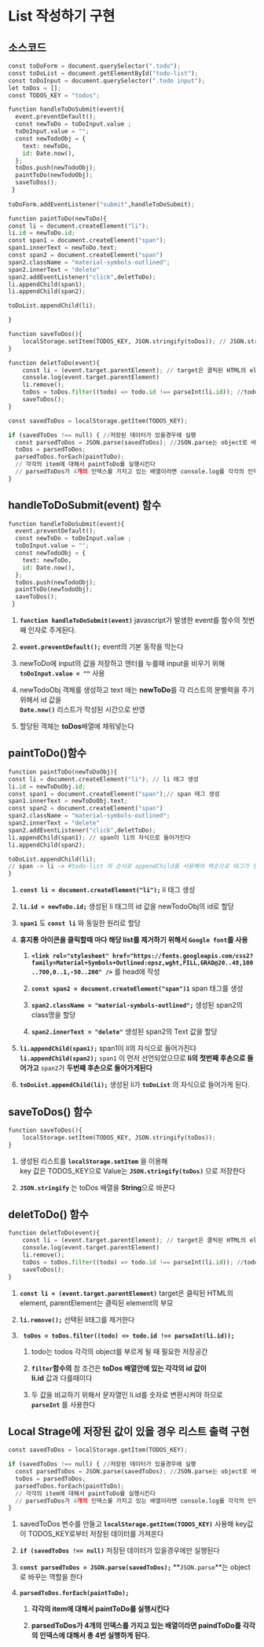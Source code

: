 # List 작성하기 구현 

## 소스코드 


```python
const toDoForm = document.querySelector(".todo");
const toDoList = document.getElementById("todo-list");
const toDoInput = document.querySelector(".todo input");
let toDos = [];
const TODOS_KEY = "todos";

function handleToDoSubmit(event){ 
  event.preventDefault();
  const newToDo = toDoInput.value ; 
  toDoInput.value = ""; 
  const newTodoObj = {
    text: newToDo,
    id: Date.now(),  
  };
  toDos.push(newTodoObj);
  paintToDo(newTodoObj);
  saveToDos();
 }
 
toDoForm.addEventListener("submit",handleToDoSubmit);

function paintToDo(newToDo){
const li = document.createElement("li"); 
li.id = newToDo.id; 
const span1 = document.createElement("span");
span1.innerText = newToDo.text;
const span2 = document.createElement("span")
span2.className = "material-symbols-outlined";
span2.innerText = "delete"
span2.addEventListener("click",deletToDo);
li.appendChild(span1);   
li.appendChild(span2);

toDoList.appendChild(li); 

}

function saveToDos(){
    localStorage.setItem(TODOS_KEY, JSON.stringify(toDos)); // JSON.stringify는 string으로 바꾸는 역할을 한다. 
}

function deletToDo(event){
    const li = (event.target.parentElement); // target은 클릭된 HTML의 element, parentElement는 클릭된 element의 부모 
    console.log(event.target.parentElement)
    li.remove();
    toDos = toDos.filter((todo) => todo.id !== parseInt(li.id)); //todo는 todos 각각의 object를 부르게 될 때 필요한 저장공간  
    saveToDos();
}

const savedToDos = localStorage.getItem(TODOS_KEY);

if (savedToDos !== null) { //저장된 데이터가 있을경우에 실행 
  const parsedToDos = JSON.parse(savedToDos); //JSON.parse는 object로 바꾸는 역할을 한다 
  toDos = parsedToDos;
  parsedToDos.forEach(paintToDo); 
  // 각각의 item에 대해서 paintToDo를 실행시킨다 
  // parsedToDos가 4개의 인덱스를 가지고 있는 배열이라면 console.log를 각각의 인덱스에 대해서 총 4번실행하게 된다. 
}
```

## handleToDoSubmit(event) 함수


```python
function handleToDoSubmit(event){ 
  event.preventDefault();
  const newToDo = toDoInput.value ;
  toDoInput.value = "";
  const newTodoObj = {
    text: newToDo,
    id: Date.now(), 
  };
  toDos.push(newTodoObj);
  paintToDo(newTodoObj);
  saveToDos();
 }
```

1. **`function handleToDoSubmit(event)`** javascript가 발생한 event를 함수의 첫번째 인자로 주게된다. 

2. **`event.preventDefault();`** event의 기본 동작을 막는다 

3. newToDo에 input의 값을 저장하고 엔터를 누를때 input을 비우기 위해 **`toDoInput.value = ""`** 사용  

4. newTodoObj 객체를 생성하고 text 에는 **newToDo**를 각 리스트의 분별력을 주기 위해서 id 값을   
  **`Date.now()`** 리스트가 작성된 시간으로 반영

5. 할당된 객체는 **toDos**배열에 채워넣는다 

## paintToDo()함수 


```python
function paintToDo(newToDoObj){
const li = document.createElement("li"); // li 태그 생성 
li.id = newToDoObj.id; 
const span1 = document.createElement("span");// span 태그 생성 
span1.innerText = newToDoObj.text;
const span2 = document.createElement("span")
span2.className = "material-symbols-outlined";
span2.innerText = "delete"
span2.addEventListener("click",deletToDo);
li.appendChild(span1); // span이 li의 자식으로 들어가진다  
li.appendChild(span2);

toDoList.appendChild(li); 
// span -> li -> #todo-list 의 순서로 appendChild를 사용해야 역순으로 태그가 생성된다.  
}
```

1. **`const li = document.createElement("li");`** li 태그 생성 


2. **`li.id = newToDo.id;`** 생성된 li 태그의 id 값을 newTodoObj의 id로 할당 


3. **`span1`** 도 **`const li`** 와 동일한 원리로 할당 


4. **휴지통 아이콘을 클릭할때 마다 해당 list를 제거하기 위해서 `Google font`를 사용** 

    1) **`<link rel="stylesheet" href="https://fonts.googleapis.com/css2?           family=Material+Symbols+Outlined:opsz,wght,FILL,GRAD@20..48,100..700,0..1,-50..200" />`** 를 head에 작성 

    2) **`const span2 = document.createElement("span")1`** span 태그를 생성 

    3) **`span2.className = "material-symbols-outlined";`** 생성된 span2의 class명을 할당  

    4) **`span2.innerText = "delete"`** 생성된 span2의 Text 값을 할당 


5. **`li.appendChild(span1);`**  span1이 li의 자식으로 들어가진다  
   **`li.appendChild(span2);`** 
     `span1` 이 먼저 선언되었으므로 **li의 첫번째 후손으로 들어가고** `span2`가 **두번째 후손으로 들어가게된다** 


6. **`toDoList.appendChild(li);`**  생성된 li가 **`toDoList`** 의 자식으로 들어가게 된다. 

## saveToDos() 함수 


```python
function saveToDos(){
    localStorage.setItem(TODOS_KEY, JSON.stringify(toDos));
}
```

1. 생성된 리스트를 **`localStorage.setItem`** 을 이용해   
   key 값은 TODOS_KEY으로 Value는 **`JSON.stringify(toDos)`** 으로 저장한다 

2. **`JSON.stringify`** 는 toDos 배열을 **String**으로 바꾼다 

## deletToDo() 함수 


```python
function deletToDo(event){
    const li = (event.target.parentElement); // target은 클릭된 HTML의 element, parentElement는 클릭된 element의 부모 
    console.log(event.target.parentElement)
    li.remove();
    toDos = toDos.filter((todo) => todo.id !== parseInt(li.id)); //todo는 todos 각각의 object를 부르게 될 때 필요한 저장공간  
    saveToDos();
}
```

1. **`const li = (event.target.parentElement)`** target은 클릭된 HTML의 element, parentElement는 클릭된 element의 부모 

2. **`li.remove();`** 선택된 li태그를 제거한다 

3. **` toDos = toDos.filter((todo) => todo.id !== parseInt(li.id));`** 

    1) todo는 todos 각각의 object를 부르게 될 때 필요한 저장공간   

    2) **`filter`함수의** 참 조건은 **toDos 배열안에 있는 각각의 id 값이**   
       **li.id** 값과 다를때이다   

    3) 두 값을 비교하기 위해서 문자열인 li.id를 숫자로 변환시켜야 하므로     
       **`parseInt`** 를 사용한다 

## Local Strage에 저장된 값이 있을 경우 리스트 출력 구현 


```python
const savedToDos = localStorage.getItem(TODOS_KEY);

if (savedToDos !== null) { //저장된 데이터가 있을경우에 실행 
  const parsedToDos = JSON.parse(savedToDos); //JSON.parse는 object로 바꾸는 역할을 한다 
  toDos = parsedToDos;
  parsedToDos.forEach(paintToDo); 
  // 각각의 item에 대해서 paintToDo를 실행시킨다 
  // parsedToDos가 4개의 인덱스를 가지고 있는 배열이라면 console.log를 각각의 인덱스에 대해서 총 4번실행하게 된다. 
}
```

1. savedToDos 변수를 만들고 **`localStorage.getItem(TODOS_KEY)`** 사용해
  key값이 TODOS_KEY로부터 저장된 데이터를 가져온다   

2. **`if (savedToDos !== null)`** 저장된 데이터가 있을경우에만 실행된다 

3. **`const parsedToDos = JSON.parse(savedToDos);`** 
  **`JSON.parse`**는 object로 바꾸는 역할을 한다

4. **`parsedToDos.forEach(paintToDo);`** 

    1) **각각의 item에 대해서 paintToDo를 실행시킨다**   

    2) **parsedToDos가 4개의 인덱스를 가지고 있는 배열이라면 paindToDo를 각각의 인덱스에 대해서 총 4번 실행하게 된다.**  
